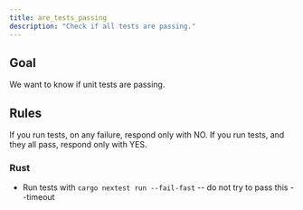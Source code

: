 ```yaml
---
title: are_tests_passing
description: "Check if all tests are passing."
---
```


## Goal

We want to know if unit tests are passing.

## Rules

If you run tests, on any failure, respond only with NO.
If you run tests, and they all pass, respond only with YES.

### Rust

- Run tests with `cargo nextest run --fail-fast`
  -- do not try to pass this --timeout
